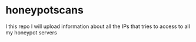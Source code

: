 # honeypotscans
I this repo I will upload information about all the IPs that tries to access to all my honeypot servers
